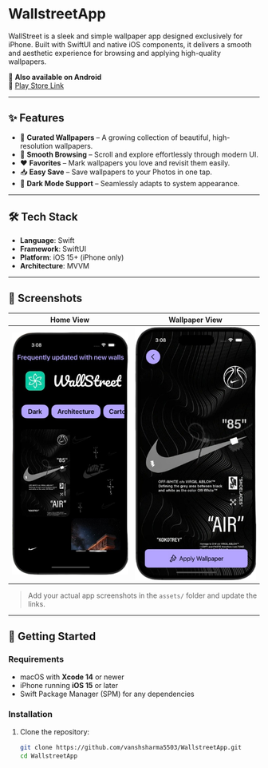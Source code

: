 # WallstreetApp

WallStreet is a sleek and simple wallpaper app designed exclusively for iPhone. Built with SwiftUI and native iOS components, it delivers a smooth and aesthetic experience for browsing and applying high-quality wallpapers.

📱 **Also available on Android**  
🔗 [Play Store Link](https://lnkd.in/gMepCg9v)

---

## ✨ Features

- 🎨 **Curated Wallpapers** – A growing collection of beautiful, high-resolution wallpapers.
- 🔎 **Smooth Browsing** – Scroll and explore effortlessly through modern UI.
- ❤️ **Favorites** – Mark wallpapers you love and revisit them easily.
- 📥 **Easy Save** – Save wallpapers to your Photos in one tap.
- 🌙 **Dark Mode Support** – Seamlessly adapts to system appearance.

---

## 🛠️ Tech Stack

- **Language**: Swift
- **Framework**: SwiftUI
- **Platform**: iOS 15+ (iPhone only)
- **Architecture**: MVVM

---

## 🧪 Screenshots

| Home View | Wallpaper View 
|-----------|----------------|
| ![](assets/Screenshot_2025-04-26_at_3.08.16_PM-removebg-preview.png) | ![](assets/Screenshot_2025-04-26_at_3.08.23_PM-removebg-preview.png) |

> Add your actual app screenshots in the `assets/` folder and update the links.

---

## 🚀 Getting Started

### Requirements

- macOS with **Xcode 14** or newer
- iPhone running **iOS 15** or later
- Swift Package Manager (SPM) for any dependencies

### Installation

1. Clone the repository:
   ```bash
   git clone https://github.com/vanshsharma5503/WallstreetApp.git
   cd WallstreetApp
